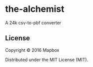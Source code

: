# the-alchemist

A 24k csv-to-pbf converter


## License

Copyright © 2016 Mapbox

Distributed under the MIT License (MIT).
